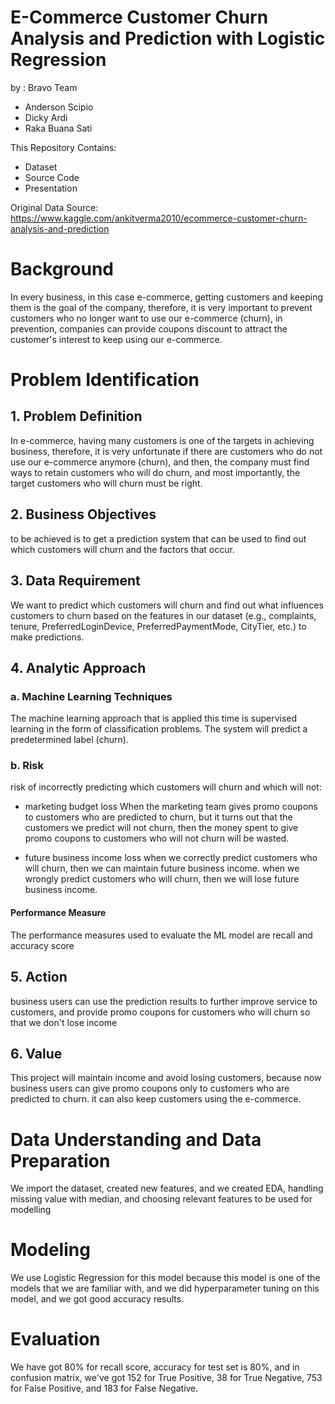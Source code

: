 # E-Commerce Customer Churn Analysis and Prediction with Logistic Regression
by : Bravo Team

- Anderson Scipio
- Dicky Ardi
- Raka Buana Sati

This Repository Contains:
- Dataset
- Source Code
- Presentation

Original Data Source: https://www.kaggle.com/ankitverma2010/ecommerce-customer-churn-analysis-and-prediction

# Background
In every business, in this case e-commerce, getting customers and keeping them is the goal of the company, therefore, it is very important to prevent customers who no longer want to use our e-commerce (churn), in prevention, companies can provide coupons discount to attract the customer's interest to keep using our e-commerce.

# Problem Identification
## 1. Problem Definition
In e-commerce, having many customers is one of the targets in achieving business, therefore, it is very unfortunate if there are customers who do not use our e-commerce anymore (churn), and then, the company must find ways to retain customers who will do churn, and most importantly, the target customers who will churn must be right.

## 2. Business Objectives
to be achieved is to get a prediction system that can be used to find out which customers will churn and the factors that occur.

## 3. Data Requirement
We want to predict which customers will churn and find out what influences customers to churn based on the features in our dataset (e.g., complaints, tenure, PreferredLoginDevice, PreferredPaymentMode, CityTier, etc.) to make predictions.

## 4. Analytic Approach
### a. Machine Learning Techniques
The machine learning approach that is applied this time is supervised learning in the form of classification problems. The system will predict a predetermined label (churn).

### b. Risk
risk of incorrectly predicting which customers will churn and which will not:

- marketing budget loss
When the marketing team gives promo coupons to customers who are predicted to churn, but it turns out that the customers we predict will not churn, then the money spent to give promo coupons to customers who will not churn will be wasted.

- future business income loss
when we correctly predict customers who will churn, then we can maintain future business income.
when we wrongly predict customers who will churn, then we will lose future business income.

#### Performance Measure
The performance measures used to evaluate the ML model are recall and accuracy score

## 5. Action
business users can use the prediction results to further improve service to customers, and provide promo coupons for customers who will churn so that we don't lose income

## 6. Value
This project will maintain income and avoid losing customers, because now business users can give promo coupons only to customers who are predicted to churn. it can also keep customers using the e-commerce.

# Data Understanding and Data Preparation
We import the dataset, created new features, and we created EDA, handling missing value with median, and choosing relevant features to be used for modelling

# Modeling
We use Logistic Regression for this model because this model is one of the models that we are familiar with, and we did hyperparameter tuning on this model, and we got good accuracy results.

# Evaluation
We have got 80% for recall score, accuracy for test set is 80%, and in confusion matrix, we've got 152 for True Positive, 38 for True Negative, 753 for False Positive, and 183 for False Negative.
